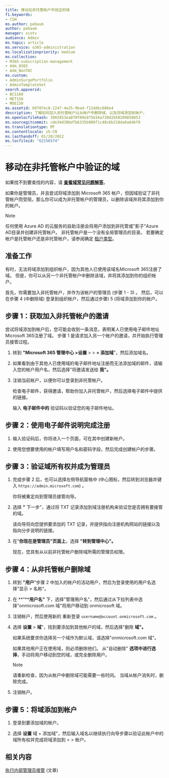 ```yaml
---
title: 移动在非托管帐户中验证的域
f1.keywords:
- CSH
ms.author: pebaum
author: pebaum
manager: scotv
audience: Admin
ms.topic: article
ms.service: o365-administration
ms.localizationpriority: medium
ms.collection:
- M365-subscription-management
- Adm_O365
- Adm_NonTOC
ms.custom:
- AdminSurgePortfolio
- AdminTemplateSet
search.appverid:
- BCS160
- MET150
- MOE150
ms.assetid: b9707ec8-2247-4e25-9bad-f11ddbc686e4
description: 了解如何加入非托管帐户以从帐户中删除域，以及将域添加到帐户。
ms.openlocfilehash: 3902853ea070f09e975b16a730d2b58209858853
ms.sourcegitcommit: cde34d38bdfb6335b980f1c48c6b218da6a64bf8
ms.translationtype: MT
ms.contentlocale: zh-CN
ms.lasthandoff: 01/20/2022
ms.locfileid: "62156574"
---
```

# <a name="move-a-domain-verified-in-an-unmanaged-account"></a>移动在非托管帐户中验证的域

 如果找不到要查找的内容，请 **[查看域常见问题解答](../setup/domains-faq.yml)**。

如果你是管理员，并且尝试将域添加到 Microsoft 365 帐户，但因域验证了非托管帐户而受阻，那么你可以成为非托管帐户的管理员，以删除该域并将其添加到你的帐户。

> [!NOTE]
> 任何使用 Azure AD 的云服务的自助注册会将用户添加到非托管或"影子"Azure AD目录并创建非托管帐户。 非托管帐户是一个没有全局管理员的目录。 若要确定帐户是托管帐户还是非托管帐户，请参阅确定 [租户类型](/power-platform/admin/powerapps-gdpr-dsr-guide-systemlogs#determining-tenant-type)。
  
## <a name="before-you-begin"></a>准备工作

有时，无法将域添加到组织帐户，因为其他人已使用该域名Microsoft 365注册了域。 但是，你可以从另一个非托管帐户中删除该域，并将其添加到你的组织帐户。

首先，你需要加入非托管帐户，并作为该帐户的管理员 (步骤 1 - 3) 。 然后，可以在步骤 4 (中删除域) 登录到组织帐户，然后通过步骤) 5 (将域添加到你的帐户。

## <a name="step-1-get-an-invitation-to-join-the-unmanaged-account"></a>步骤 1：获取加入非托管帐户的邀请

尝试将域添加到帐户后，您可能会收到一条消息，表明某人已使用电子邮件地址Microsoft 365注册了域。 步骤 1 是请求加入另一个帐户的邀请，并开始执行管理员接管过程。

1. 转到 **"Microsoft 365 管理中心 >设置**  >    >  **+ 添加域**"，然后添加域名。

1. 如果看到由于其他人已使用域的电子邮件地址注册而无法添加域的邮件，请输入您的帐户用户名，然后选择"将邀请发送给 **我"。**

1. 注销当前帐户，以便你可以登录到非托管帐户。

    检查电子邮件，获得邀请，帮助你加入非托管帐户，然后选择电子邮件中提供的链接。

    输入 **电子邮件中的** 验证码以验证您的电子邮件地址。

## <a name="step-2-complete-signup-with-email-instructions"></a>步骤 2：使用电子邮件说明完成注册

1. 输入验证码后，你将进入一个页面，可在其中创建新帐户。

2. 使用您想要使用的帐户填写用户名和密码字段，然后完成创建帐户的步骤。

## <a name="step-3-verify-domain-ownership-and-become-the-admin"></a>步骤 3：验证域所有权并成为管理员

1. 完成步骤 2 后，也可以选择左侧导航窗格中 (中心图标，然后转到浏览器并键入 `https://admin.microsoft.com`) 。

    你将被重定向到管理员接管向导。

1. 选择 **"** 下一步"，通过将 TXT 记录添加到域注册机构来验证您是否拥有要接管的域。

    该向导将向您提供要添加的 TXT 记录，并提供指向注册机构网站的链接以及指向分步说明的链接。

1. 在"**你现在是管理员"页面上**，选择 **"转到管理中心"。**

    现在，您具有从以前非托管帐户删除域所需的管理员权限。

## <a name="step-4-remove-a-domain-from-the-unmanaged-account"></a>步骤 4：从非托管帐户删除域

1. 转到 **"用户**"步骤 2 中加入的帐户的活动用户，然后为登录使用的用户名选择"显示  >  名称"。

1. 在 **"****用户名"** 下，选择"管理用户名"，然后通过从下拉列表中选择"onmicrosoft.com 域"将用户移动到 onmicrosoft 域。

1. 注销帐户，然后使用新的 重新登录 `username@account.onmicrosoft.com` 。

1. 选择 **设置**  >  **域**"，找到要添加到其他帐户的域，然后选择"删除 **域"。**

    如果系统要求你选择另一个域作为默认域，请选择"onmicrosoft.com 域"。

    如果其他用户正在使用域，则必须删除他们。 从"自动删除" **选项中进行选择**，手动将用户移动到您的域，或完全删除用户。

   > [!NOTE]
   > 请重新检查，因为从帐户中删除域可能需要一些时间。 当域从帐户消失时，删除完成。

1. 注销帐户。

## <a name="step-5-add-the-domain-to-your-account"></a>步骤 5：将域添加到帐户

1. 登录到要添加域的帐户。

1. 选择 **设置** 域 + 添加域"，然后输入域名以继续执行向导步骤以验证此帐户中的域所有权并完成将域添加到  >    >  帐户。
  
## <a name="related-content"></a>相关内容

[执行内部管理员接管](become-the-admin.md) (文章) 
